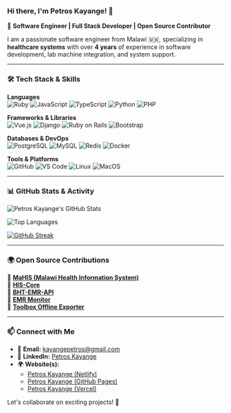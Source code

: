 ### Hi there, I'm **Petros Kayange**! 👋

🚀 **Software Engineer | Full Stack Developer | Open Source Contributor**

I am a passionate software engineer from Malawi 🇲🇼, specializing in **healthcare systems** with over **4 years** of experience in software development, lab machine integration, and system support.

---

### 🛠️ Tech Stack & Skills

**Languages**  
![Ruby](https://img.shields.io/badge/Ruby-CC342D?style=for-the-badge&logo=ruby&logoColor=white)
![JavaScript](https://img.shields.io/badge/JavaScript-F7DF1E?style=for-the-badge&logo=javascript&logoColor=black)
![TypeScript](https://img.shields.io/badge/TypeScript-3178C6?style=for-the-badge&logo=typescript&logoColor=white)
![Python](https://img.shields.io/badge/Python-3776AB?style=for-the-badge&logo=python&logoColor=white)
![PHP](https://img.shields.io/badge/PHP-777BB4?style=for-the-badge&logo=php&logoColor=white)

**Frameworks & Libraries**  
![Vue.js](https://img.shields.io/badge/Vue.js-4FC08D?style=for-the-badge&logo=vue.js&logoColor=white)
![Django](https://img.shields.io/badge/Django-092E20?style=for-the-badge&logo=django&logoColor=white)
![Ruby on Rails](https://img.shields.io/badge/Ruby%20on%20Rails-CC0000?style=for-the-badge&logo=ruby-on-rails&logoColor=white)
![Bootstrap](https://img.shields.io/badge/Bootstrap-7952B3?style=for-the-badge&logo=bootstrap&logoColor=white)

**Databases & DevOps**  
![PostgreSQL](https://img.shields.io/badge/PostgreSQL-336791?style=for-the-badge&logo=postgresql&logoColor=white)
![MySQL](https://img.shields.io/badge/MySQL-4479A1?style=for-the-badge&logo=mysql&logoColor=white)
![Redis](https://img.shields.io/badge/Redis-DC382D?style=for-the-badge&logo=redis&logoColor=white)
![Docker](https://img.shields.io/badge/Docker-2496ED?style=for-the-badge&logo=docker&logoColor=white)

**Tools & Platforms**  
![GitHub](https://img.shields.io/badge/GitHub-181717?style=for-the-badge&logo=github&logoColor=white)
![VS Code](https://img.shields.io/badge/VS%20Code-007ACC?style=for-the-badge&logo=visual-studio-code&logoColor=white)
![Linux](https://img.shields.io/badge/Linux-FCC624?style=for-the-badge&logo=linux&logoColor=black)
![MacOS](https://img.shields.io/badge/macOS-000000?style=for-the-badge&logo=apple&logoColor=white)

---

### 📊 GitHub Stats & Activity

![Petros Kayange's GitHub Stats](https://github-readme-stats.vercel.app/api?username=petroskayange&show_icons=true&theme=radical)

![Top Languages](https://github-readme-stats.vercel.app/api/top-langs/?username=petroskayange&layout=compact&theme=radical)

[![GitHub Streak](https://streak-stats.demolab.com?user=petroskayange&theme=vue&hide_border=true&mode=weekly)](https://git.io/streak-stats)

---

### 🌍 Open Source Contributions

🔹 [**MaHIS (Malawi Health Information System)**](https://github.com/LUKEINTERNATIONAL/MAHIS.git)  
🔹 [**HIS-Core**](https://github.com/HISMalawi/HIS-Core-release)  
🔹 [**BHT-EMR-API**](https://github.com/HISMalawi/BHT-EMR-API)  
🔹 [**EMR Monitor**](https://github.com/LUKEINTERNATIONAL/EMR_STATS_API)  
🔹 [**Toolbox Offline Exporter**](https://github.com/DoxDevOps/toolbox-host)  

---

### 📫 Connect with Me

- 📧 **Email:** [kayangepetros@gmail.com](mailto:kayangepetros@gmail.com)  
- 💼 **LinkedIn:** [Petros Kayange](https://www.linkedin.com/in/petros-kayange/)  
- 🌍 **Website(s):**  
  - [Petros Kayange (Netlify)](https://petroskayange.netlify.app/)  
  - [Petros Kayange (GitHub Pages)](https://petroskayange.github.io/my_profile/)  
  - [Petros Kayange (Vercel)](https://petroskayange.vercel.app/)

Let's collaborate on exciting projects! 🚀
